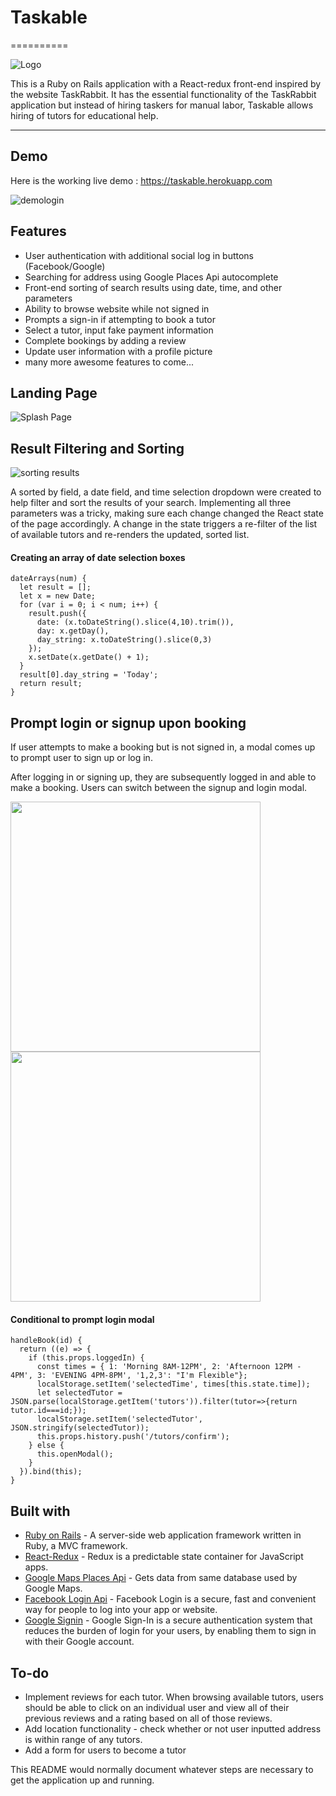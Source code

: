 # Taskable
==========

![Logo](https://s3.us-east-2.amazonaws.com/app-taskable-pro/logo.png)

This is a Ruby on Rails application with a React-redux front-end inspired by the website TaskRabbit. It has the essential functionality of the TaskRabbit application but instead of hiring taskers for manual labor, Taskable allows hiring of tutors for educational help.

---

## Demo
Here is the working live demo : https://taskable.herokuapp.com


![demologin](https://media.giphy.com/media/l4Epek6Tq7cdmvar6/giphy.gif)

## Features
- User authentication with additional social log in buttons (Facebook/Google)
- Searching for address using Google Places Api autocomplete
- Front-end sorting of search results using date, time, and other parameters
- Ability to browse website while not signed in
- Prompts a sign-in if attempting to book a tutor
- Select a tutor, input fake payment information
- Complete bookings by adding a review
- Update user information with a profile picture
- many more awesome features to come...


## Landing Page

![Splash Page](https://s3.us-east-2.amazonaws.com/app-taskable-pro/Screen+Shot+2017-11-03+at+9.21.59+AM.png)

## Result Filtering and Sorting

![sorting results](https://media.giphy.com/media/xT1Ra7FBsNjpPnREly/giphy.gif)

A sorted by field, a date field, and time selection dropdown were created to help filter and sort the results of your search.
Implementing all three parameters was a tricky, making sure each change changed the React state of the page accordingly. A change in the state triggers a re-filter of the list of available tutors and re-renders the updated, sorted list.

#### Creating an array of date selection boxes

```
dateArrays(num) {
  let result = [];
  let x = new Date;
  for (var i = 0; i < num; i++) {
    result.push({
      date: (x.toDateString().slice(4,10).trim()),
      day: x.getDay(),
      day_string: x.toDateString().slice(0,3)
    });
    x.setDate(x.getDate() + 1);
  }
  result[0].day_string = 'Today';
  return result;
}
```

## Prompt login or signup upon booking

If user attempts to make a booking but is not signed in, a modal comes up to prompt user to sign up or log in.

After logging in or signing up, they are subsequently logged in and able to make a booking. Users can switch between the signup and login modal.
<div display="flex">
<img src="https://s3.us-east-2.amazonaws.com/app-taskable-pro/Screen+Shot+2017-11-03+at+10.40.03+AM.png" width="400">
<img src="https://s3.us-east-2.amazonaws.com/app-taskable-pro/Screen+Shot+2017-11-03+at+10.42.16+AM.png" width="400">
</div>

#### Conditional to prompt login modal

```
handleBook(id) {
  return ((e) => {
    if (this.props.loggedIn) {
      const times = { 1: 'Morning 8AM-12PM', 2: 'Afternoon 12PM - 4PM', 3: 'EVENING 4PM-8PM', '1,2,3': "I'm Flexible"};
      localStorage.setItem('selectedTime', times[this.state.time]);
      let selectedTutor = JSON.parse(localStorage.getItem('tutors')).filter(tutor=>{return tutor.id===id;});
      localStorage.setItem('selectedTutor', JSON.stringify(selectedTutor));
      this.props.history.push('/tutors/confirm');
    } else {
      this.openModal();
    }
  }).bind(this);
}
```



## Built with
- [Ruby on Rails](http://rubyonrails.org/) - A server-side web application framework written in Ruby, a MVC framework.
- [React-Redux](https://github.com/reactjs/react-redux) - Redux is a predictable state container for JavaScript apps.
- [Google Maps Places Api](https://developers.google.com/places/web-service/) - Gets data from same database used by Google Maps.
- [Facebook Login Api](https://developers.facebook.com/docs/facebook-login/) - Facebook Login is a secure, fast and convenient way for people to log into your app or website.
- [Google Signin](https://developers.google.com/identity/) - Google Sign-In is a secure authentication system that reduces the burden of login for your users, by enabling them to sign in with their Google account.

## To-do
- Implement reviews for each tutor. When browsing available tutors, users should be able to click on an individual user and view all of their previous reviews and a rating based on all of those reviews.
- Add location functionality - check whether or not user inputted address is within range of any tutors.
- Add a form for users to become a tutor

This README would normally document whatever steps are necessary to get the
application up and running.
